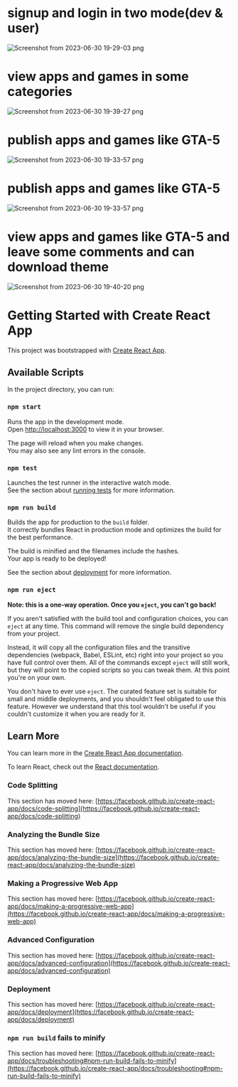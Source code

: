# signup and login in two mode(dev & user)
![Screenshot from 2023-06-30 19-29-03 png](https://github.com/semicolonsoft/appstore_front/assets/68298277/81dedb60-2a52-499a-a8d1-f23dc2b96590)


# view apps and games in some categories
![Screenshot from 2023-06-30 19-39-27 png](https://github.com/semicolonsoft/appstore_front/assets/68298277/5bbf497e-0906-4e60-b012-cc70de019d14)

# publish apps and games like GTA-5
![Screenshot from 2023-06-30 19-33-57 png](https://github.com/semicolonsoft/appstore_front/assets/68298277/2f301491-d15e-4c9b-b721-990616f6bd7c)

# publish apps and games like GTA-5
![Screenshot from 2023-06-30 19-33-57 png](https://github.com/semicolonsoft/appstore_front/assets/68298277/ab2a858c-c815-4c1b-9535-fc48e2edb6ce)


# view apps and games like GTA-5 and leave some comments and can download theme
![Screenshot from 2023-06-30 19-40-20 png](https://github.com/semicolonsoft/appstore_front/assets/68298277/33ae82c2-43b7-49f0-ab0f-b0cdceb620c2)




# Getting Started with Create React App

This project was bootstrapped with [Create React App](https://github.com/facebook/create-react-app).

## Available Scripts

In the project directory, you can run:

### `npm start`

Runs the app in the development mode.\
Open [http://localhost:3000](http://localhost:3000) to view it in your browser.

The page will reload when you make changes.\
You may also see any lint errors in the console.

### `npm test`

Launches the test runner in the interactive watch mode.\
See the section about [running tests](https://facebook.github.io/create-react-app/docs/running-tests) for more information.

### `npm run build`

Builds the app for production to the `build` folder.\
It correctly bundles React in production mode and optimizes the build for the best performance.

The build is minified and the filenames include the hashes.\
Your app is ready to be deployed!

See the section about [deployment](https://facebook.github.io/create-react-app/docs/deployment) for more information.

### `npm run eject`

**Note: this is a one-way operation. Once you `eject`, you can't go back!**

If you aren't satisfied with the build tool and configuration choices, you can `eject` at any time. This command will remove the single build dependency from your project.

Instead, it will copy all the configuration files and the transitive dependencies (webpack, Babel, ESLint, etc) right into your project so you have full control over them. All of the commands except `eject` will still work, but they will point to the copied scripts so you can tweak them. At this point you're on your own.

You don't have to ever use `eject`. The curated feature set is suitable for small and middle deployments, and you shouldn't feel obligated to use this feature. However we understand that this tool wouldn't be useful if you couldn't customize it when you are ready for it.

## Learn More

You can learn more in the [Create React App documentation](https://facebook.github.io/create-react-app/docs/getting-started).

To learn React, check out the [React documentation](https://reactjs.org/).

### Code Splitting

This section has moved here: [https://facebook.github.io/create-react-app/docs/code-splitting](https://facebook.github.io/create-react-app/docs/code-splitting)

### Analyzing the Bundle Size

This section has moved here: [https://facebook.github.io/create-react-app/docs/analyzing-the-bundle-size](https://facebook.github.io/create-react-app/docs/analyzing-the-bundle-size)

### Making a Progressive Web App

This section has moved here: [https://facebook.github.io/create-react-app/docs/making-a-progressive-web-app](https://facebook.github.io/create-react-app/docs/making-a-progressive-web-app)

### Advanced Configuration

This section has moved here: [https://facebook.github.io/create-react-app/docs/advanced-configuration](https://facebook.github.io/create-react-app/docs/advanced-configuration)

### Deployment

This section has moved here: [https://facebook.github.io/create-react-app/docs/deployment](https://facebook.github.io/create-react-app/docs/deployment)

### `npm run build` fails to minify

This section has moved here: [https://facebook.github.io/create-react-app/docs/troubleshooting#npm-run-build-fails-to-minify](https://facebook.github.io/create-react-app/docs/troubleshooting#npm-run-build-fails-to-minify)
